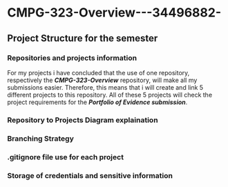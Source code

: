 # CMPG-323-Overview---34496882-

## Project Structure for the semester
### Repositories and projects information
For my projects i have concluded that the use of one repository, respectively the _**CMPG-323-Overview**_ repository, will make all my submissions easier. Therefore, this means that i will create and link 5 different projects to this repository. All of these 5 projects will check the project requirements for the _**Portfolio of Evidence submission**_. 
### Repository to Projects Diagram explaination
### Branching Strategy
### .gitignore file use for each project
### Storage of credentials and sensitive information
